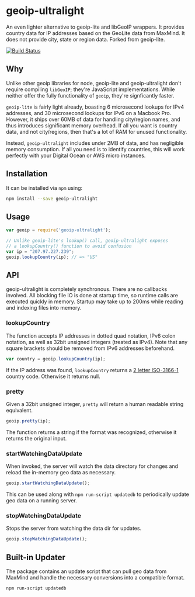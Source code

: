# geoip-ultralight

An even lighter alternative to geoip-lite and libGeoIP wrappers. It provides
country data for IP addresses based on the GeoLite data from MaxMind. It does
not provide city, state or region data. Forked from geoip-lite.

[![Build Status](https://travis-ci.org/danielstjules/geoip-ultralight.svg?branch=master)](https://travis-ci.org/danielstjules/geoip-ultralight)

## Why

Unlike other geoip libraries for node, geoip-lite and geoip-ultralight don't
require compiling `libGeoIP`; they're JavaScript implementations. While neither
offer the fully functionality of `geoip`, they're signficantly faster.

`geoip-lite` is fairly light already, boasting 6 microsecond lookups for IPv4
addresses, and 30 microsecond lookups for IPv6 on a Macbook Pro. However, it
ships over 60MB of data for handling city/region names, and thus introduces
significant memory overhead. If all you want is country data, and not
city/regions, then that's a lot of RAM for unused functionality.

Instead, `geoip-ultralight` includes under 2MB of data, and has negligible
memory consumption. If all you need is to identify countries, this will work
perfectly with your Digital Ocean or AWS micro instances.

## Installation

It can be installed via `npm` using:

``` bash
npm install --save geoip-ultralight
```

## Usage

``` javascript
var geoip = require('geoip-ultralight');

// Unlike geoip-lite's lookup() call, geoip-ultralight exposes
// a lookupCountry() function to avoid confusion
var ip = "207.97.227.239";
geoip.lookupCountry(ip); // => "US"
```

## API

geoip-ultralight is completely synchronous. There are no callbacks involved.
All blocking file IO is done at startup time, so runtime calls are executed
quickly in memory. Startup may take up to 200ms while reading and indexing
files into memory.

### lookupCountry

The function accepts IP addresses in dotted quad notation, IPv6 colon notation,
as well as 32bit unsigned integers (treated as IPv4). Note that any square
brackets should be removed from IPv6 addresses beforehand.

``` javascript
var country = geoip.lookupCountry(ip);
```
If the IP address was found, `lookupCountry` returns a
[2 letter ISO-3166-1](http://www.maxmind.com/app/iso3166)
country code. Otherwise it returns null.

### pretty

Given a 32bit unsigned integer, `pretty` will return a human readable string
equivalent.

``` javascript
geoip.pretty(ip);
```

The function returns a string if the format was recognized, otherwise it returns
the original input.

### startWatchingDataUpdate

When invoked, the server will watch the data directory for changes and reload
the in-memory geo data as necessary.

```javascript
geoip.startWatchingDataUpdate();
```

This can be used along with `npm run-script updatedb` to periodically update
geo data on a running server.

### stopWatchingDataUpdate

Stops the server from watching the data dir for updates.

```javascript
geoip.stopWatchingDataUpdate();
```

## Built-in Updater

The package contains an update script that can pull geo data from MaxMind and
handle the necessary conversions into a compatible format.

```shell
npm run-script updatedb
```
